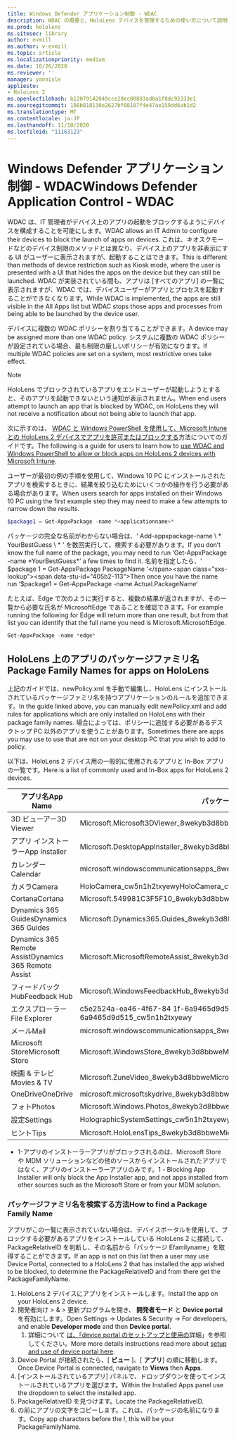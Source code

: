 ```yaml
---
title: Windows Defender アプリケーション制御 - WDAC
description: WDAC の概要と、HoloLens デバイスを管理するための使い方について説明します。
ms.prod: hololens
ms.sitesec: library
author: evmill
ms.author: v-evmill
ms.topic: article
ms.localizationpriority: medium
ms.date: 10/26/2020
ms.reviewer: ''
manager: yannisle
appliesto:
- HoloLens 2
ms.openlocfilehash: b12079142049cce28ec00803ad0a1f8dc92333e1
ms.sourcegitcommit: 108b818130e2627bf08107f4e47ae159dd6ab1d2
ms.translationtype: MT
ms.contentlocale: ja-JP
ms.lasthandoff: 11/10/2020
ms.locfileid: "11163123"
---
```

# <span data-ttu-id="405b2-103">Windows Defender アプリケーション制御 - WDAC</span><span class="sxs-lookup"><span data-stu-id="405b2-103">Windows Defender Application Control - WDAC</span></span>

<span data-ttu-id="405b2-104">WDAC は、IT 管理者がデバイス上のアプリの起動をブロックするようにデバイスを構成することを可能にします。</span><span class="sxs-lookup"><span data-stu-id="405b2-104">WDAC allows an IT Admin to configure their devices to block the launch of apps on devices.</span></span> <span data-ttu-id="405b2-105">これは、キオスクモードなどのデバイス制限のメソッドとは異なり、デバイス上のアプリを非表示にする UI がユーザーに表示されますが、起動することはできます。</span><span class="sxs-lookup"><span data-stu-id="405b2-105">This is different than methods of device restriction such as Kiosk mode, where  the user is presented with a UI that hides the apps on the device but they can still be launched.</span></span> <span data-ttu-id="405b2-106">WDAC が実装されている間も、アプリは [すべてのアプリ] の一覧に表示されますが、WDAC では、デバイスユーザーがアプリとプロセスを起動することができなくなります。</span><span class="sxs-lookup"><span data-stu-id="405b2-106">While WDAC is implemented, the apps are still visible in the All Apps list but WDAC stops those apps and processes from being able to be launched by the device user.</span></span>

<span data-ttu-id="405b2-107">デバイスに複数の WDAC ポリシーを割り当てることができます。</span><span class="sxs-lookup"><span data-stu-id="405b2-107">A device may be assigned more than one WDAC policy.</span></span> <span data-ttu-id="405b2-108">システムに複数の WDAC ポリシーが設定されている場合、最も制限の厳しいポリシーが有効になります。</span><span class="sxs-lookup"><span data-stu-id="405b2-108">If multiple WDAC policies are set on a system, most restrictive ones take effect.</span></span> 

> [!NOTE]
> <span data-ttu-id="405b2-109">HoloLens でブロックされているアプリをエンドユーザーが起動しようとすると、そのアプリを起動できないという通知が表示されません。</span><span class="sxs-lookup"><span data-stu-id="405b2-109">When end users attempt to launch an app that is blocked by WDAC, on HoloLens they will not receive a notification about not being able to launch that app.</span></span>

<span data-ttu-id="405b2-110">次に示すのは、 [WDAC と Windows PowerShell を使用して、Microsoft Intune との HoloLens 2 デバイスでアプリを許可またはブロックする](https://docs.microsoft.com/mem/intune/configuration/custom-profile-hololens)方法についてのガイドです。</span><span class="sxs-lookup"><span data-stu-id="405b2-110">The following is a guide for users to learn how to [use WDAC and Windows PowerShell to allow or block apps on HoloLens 2 devices with Microsoft Intune](https://docs.microsoft.com/mem/intune/configuration/custom-profile-hololens).</span></span>

<span data-ttu-id="405b2-111">ユーザーが最初の例の手順を使用して、Windows 10 PC にインストールされたアプリを検索するときに、結果を絞り込むためにいくつかの操作を行う必要がある場合があります。</span><span class="sxs-lookup"><span data-stu-id="405b2-111">When users search for apps installed on their Windows 10 PC using the first example step they may need to make a few attempts to narrow down the results.</span></span>

```powershell
$package1 = Get-AppxPackage -name *<applicationname>*
``` 

<span data-ttu-id="405b2-112">パッケージの完全な名前がわからない場合は、' Add-appxpackage-name \ \* YourBestGuess \ \* ' を数回実行して、検索する必要があります。</span><span class="sxs-lookup"><span data-stu-id="405b2-112">If you don’t know the full name of the package, you may need to run ‘Get-AppxPackage -name \*YourBestGuess\*’ a few times to find it.</span></span> <span data-ttu-id="405b2-113">名前を指定したら、' $package 1 = Get-AppxPackage PackageName '</span><span class="sxs-lookup"><span data-stu-id="405b2-113">Then once you have the name run ‘$package1 = Get-AppxPackage -name Actual.PackageName‘</span></span>

<span data-ttu-id="405b2-114">たとえば、Edge で次のように実行すると、複数の結果が返されますが、その一覧から必要な氏名が MicrosoftEdge であることを確認できます。</span><span class="sxs-lookup"><span data-stu-id="405b2-114">For example running the following for Edge will return more than one result, but from that list you can identify that the full name you need is Microsoft.MicrosoftEdge.</span></span> 

```powershell
Get-AppxPackage -name *edge*
``` 

## <span data-ttu-id="405b2-115">HoloLens 上のアプリのパッケージファミリ名</span><span class="sxs-lookup"><span data-stu-id="405b2-115">Package Family Names for apps on HoloLens</span></span>

<span data-ttu-id="405b2-116">上記のガイドでは、newPolicy.xml を手動で編集し、HoloLens にインストールされているパッケージファミリ名を持つアプリケーションのルールを追加できます。</span><span class="sxs-lookup"><span data-stu-id="405b2-116">In the guide linked above, you can manually edit newPolicy.xml and add rules for applications which are only installed on HoloLens with their package family names.</span></span> <span data-ttu-id="405b2-117">場合によっては、ポリシーに追加する必要があるデスクトップ PC 以外のアプリを使うことがあります。</span><span class="sxs-lookup"><span data-stu-id="405b2-117">Sometimes there are apps you may use to use that are not on your desktop PC that you wish to add to policy.</span></span> 

<span data-ttu-id="405b2-118">以下は、HoloLens 2 デバイス用の一般的に使用されるアプリと In-Box アプリの一覧です。</span><span class="sxs-lookup"><span data-stu-id="405b2-118">Here is a list of commonly used and In-Box apps for HoloLens 2 devices.</span></span>

| <span data-ttu-id="405b2-119">アプリ名</span><span class="sxs-lookup"><span data-stu-id="405b2-119">App Name</span></span>                   | <span data-ttu-id="405b2-120">パッケージファミリ名</span><span class="sxs-lookup"><span data-stu-id="405b2-120">Package Family Name</span></span>                                |
|----------------------------|----------------------------------------------------|
| <span data-ttu-id="405b2-121">3D ビューアー</span><span class="sxs-lookup"><span data-stu-id="405b2-121">3D Viewer</span></span>                  | <span data-ttu-id="405b2-122">Microsoft.Microsoft3DViewer_8wekyb3d8bbwe</span><span class="sxs-lookup"><span data-stu-id="405b2-122">Microsoft.Microsoft3DViewer_8wekyb3d8bbwe</span></span>          |
| <span data-ttu-id="405b2-123">アプリ インストーラー</span><span class="sxs-lookup"><span data-stu-id="405b2-123">App Installer</span></span>              | <span data-ttu-id="405b2-124">Microsoft.DesktopAppInstaller_8wekyb3d8bbwe <sup> 1</span><span class="sxs-lookup"><span data-stu-id="405b2-124">Microsoft.DesktopAppInstaller_8wekyb3d8bbwe <sup>1</span></span></sup>         |
| <span data-ttu-id="405b2-125">カレンダー</span><span class="sxs-lookup"><span data-stu-id="405b2-125">Calendar</span></span>                   | <span data-ttu-id="405b2-126">microsoft.windowscommunicationsapps_8wekyb3d8bbwe</span><span class="sxs-lookup"><span data-stu-id="405b2-126">microsoft.windowscommunicationsapps_8wekyb3d8bbwe</span></span>  |
| <span data-ttu-id="405b2-127">カメラ</span><span class="sxs-lookup"><span data-stu-id="405b2-127">Camera</span></span>                     | <span data-ttu-id="405b2-128">HoloCamera_cw5n1h2txyewy</span><span class="sxs-lookup"><span data-stu-id="405b2-128">HoloCamera_cw5n1h2txyewy</span></span>                           |
| <span data-ttu-id="405b2-129">Cortana</span><span class="sxs-lookup"><span data-stu-id="405b2-129">Cortana</span></span>                    | <span data-ttu-id="405b2-130">Microsoft.549981C3F5F10_8wekyb3d8bbwe</span><span class="sxs-lookup"><span data-stu-id="405b2-130">Microsoft.549981C3F5F10_8wekyb3d8bbwe</span></span>              |
| <span data-ttu-id="405b2-131">Dynamics 365 Guides</span><span class="sxs-lookup"><span data-stu-id="405b2-131">Dynamics 365 Guides</span></span>        | <span data-ttu-id="405b2-132">Microsoft.Dynamics365.Guides_8wekyb3d8bbwe</span><span class="sxs-lookup"><span data-stu-id="405b2-132">Microsoft.Dynamics365.Guides_8wekyb3d8bbwe</span></span>         |
| <span data-ttu-id="405b2-133">Dynamics 365 Remote Assist</span><span class="sxs-lookup"><span data-stu-id="405b2-133">Dynamics 365 Remote Assist</span></span> | <span data-ttu-id="405b2-134">Microsoft.MicrosoftRemoteAssist_8wekyb3d8bbwe</span><span class="sxs-lookup"><span data-stu-id="405b2-134">Microsoft.MicrosoftRemoteAssist_8wekyb3d8bbwe</span></span>      |
| <span data-ttu-id="405b2-135">フィードバック Hub</span><span class="sxs-lookup"><span data-stu-id="405b2-135">Feedback Hub</span></span>               | <span data-ttu-id="405b2-136">Microsoft.WindowsFeedbackHub_8wekyb3d8bbwe</span><span class="sxs-lookup"><span data-stu-id="405b2-136">Microsoft.WindowsFeedbackHub_8wekyb3d8bbwe</span></span>         |
| <span data-ttu-id="405b2-137">エクスプローラー</span><span class="sxs-lookup"><span data-stu-id="405b2-137">File Explorer</span></span>              | <span data-ttu-id="405b2-138">c5e2524a-ea46-4f67-84 1f-6a9465d9d515_cw5n1h2txyewy</span><span class="sxs-lookup"><span data-stu-id="405b2-138">c5e2524a-ea46-4f67-841f-6a9465d9d515_cw5n1h2txyewy</span></span> |
| <span data-ttu-id="405b2-139">メール</span><span class="sxs-lookup"><span data-stu-id="405b2-139">Mail</span></span>                       | <span data-ttu-id="405b2-140">microsoft.windowscommunicationsapps_8wekyb3d8bbwe</span><span class="sxs-lookup"><span data-stu-id="405b2-140">microsoft.windowscommunicationsapps_8wekyb3d8bbwe</span></span>  |
| <span data-ttu-id="405b2-141">Microsoft Store</span><span class="sxs-lookup"><span data-stu-id="405b2-141">Microsoft Store</span></span>            | <span data-ttu-id="405b2-142">Microsoft.WindowsStore_8wekyb3d8bbwe</span><span class="sxs-lookup"><span data-stu-id="405b2-142">Microsoft.WindowsStore_8wekyb3d8bbwe</span></span>               |
| <span data-ttu-id="405b2-143">映画 & テレビ</span><span class="sxs-lookup"><span data-stu-id="405b2-143">Movies & TV</span></span>                | <span data-ttu-id="405b2-144">Microsoft.ZuneVideo_8wekyb3d8bbwe</span><span class="sxs-lookup"><span data-stu-id="405b2-144">Microsoft.ZuneVideo_8wekyb3d8bbwe</span></span>                  |
| <span data-ttu-id="405b2-145">OneDrive</span><span class="sxs-lookup"><span data-stu-id="405b2-145">OneDrive</span></span>                   | <span data-ttu-id="405b2-146">microsoft.microsoftskydrive_8wekyb3d8bbwe</span><span class="sxs-lookup"><span data-stu-id="405b2-146">microsoft.microsoftskydrive_8wekyb3d8bbwe</span></span>          |
| <span data-ttu-id="405b2-147">フォト</span><span class="sxs-lookup"><span data-stu-id="405b2-147">Photos</span></span>                     | <span data-ttu-id="405b2-148">Microsoft.Windows.Photos_8wekyb3d8bbwe</span><span class="sxs-lookup"><span data-stu-id="405b2-148">Microsoft.Windows.Photos_8wekyb3d8bbwe</span></span>             |
| <span data-ttu-id="405b2-149">設定</span><span class="sxs-lookup"><span data-stu-id="405b2-149">Settings</span></span>                   | <span data-ttu-id="405b2-150">HolographicSystemSettings_cw5n1h2txyewy</span><span class="sxs-lookup"><span data-stu-id="405b2-150">HolographicSystemSettings_cw5n1h2txyewy</span></span>            |
| <span data-ttu-id="405b2-151">ヒント</span><span class="sxs-lookup"><span data-stu-id="405b2-151">Tips</span></span>                       | <span data-ttu-id="405b2-152">Microsoft.HoloLensTips_8wekyb3d8bbwe</span><span class="sxs-lookup"><span data-stu-id="405b2-152">Microsoft.HoloLensTips_8wekyb3d8bbwe</span></span>               |

- <span data-ttu-id="405b2-153">1-アプリのインストーラーアプリがブロックされるのは、Microsoft Store や MDM ソリューションなどの他のソースからインストールされたアプリではなく、アプリのインストーラーアプリのみです。</span><span class="sxs-lookup"><span data-stu-id="405b2-153">1 - Blocking App Installer will only block the App Installer app, and not apps installed from other sources such as the Microsoft Store or from your MDM solution.</span></span>

### <span data-ttu-id="405b2-154">パッケージファミリ名を検索する方法</span><span class="sxs-lookup"><span data-stu-id="405b2-154">How to find a Package Family Name</span></span>

<span data-ttu-id="405b2-155">アプリがこの一覧に表示されていない場合は、デバイスポータルを使用して、ブロックする必要があるアプリをインストールしている HoloLens 2 に接続して、PackageRelativeID を判断し、その名前から「パッケージ Efamilyname」を取得することができます。</span><span class="sxs-lookup"><span data-stu-id="405b2-155">If an app is not on this list then a user may use Device Portal, connected to a HoloLens 2 that has installed the app wished to be blocked, to determine the PackageRelativeID and from there get the PackageFamilyName.</span></span>

1. <span data-ttu-id="405b2-156">HoloLens 2 デバイスにアプリをインストールします。</span><span class="sxs-lookup"><span data-stu-id="405b2-156">Install the app on your HoloLens 2 device.</span></span> 
1. <span data-ttu-id="405b2-157">開発者向け > & > 更新プログラムを開き、 **開発者モード** と **Device portal**を有効にします。</span><span class="sxs-lookup"><span data-stu-id="405b2-157">Open Settings -> Updates & Security -> For developers, and enable **Developer mode** and then **Device portal**.</span></span> 
    1. <span data-ttu-id="405b2-158">詳細について [は、「device portal のセットアップと使用の](https://docs.microsoft.com/windows/mixed-reality/develop/platform-capabilities-and-apis/using-the-windows-device-portal)詳細」を参照してください。</span><span class="sxs-lookup"><span data-stu-id="405b2-158">More more details instructions read more about [setup and use of device portal here](https://docs.microsoft.com/windows/mixed-reality/develop/platform-capabilities-and-apis/using-the-windows-device-portal).</span></span>
1. <span data-ttu-id="405b2-159">Device Portal が接続されたら、[ **ビュー** ]、[ **アプリ**] の順に移動します。</span><span class="sxs-lookup"><span data-stu-id="405b2-159">Once Device Portal is connected, navigate to **Views** then **Apps**.</span></span> 
1. <span data-ttu-id="405b2-160">[インストールされているアプリ] パネルで、ドロップダウンを使ってインストールされているアプリを選びます。</span><span class="sxs-lookup"><span data-stu-id="405b2-160">Within the Installed Apps panel use the dropdown to select the installed app.</span></span> 
1. <span data-ttu-id="405b2-161">PackageRelativeID を見つけます。</span><span class="sxs-lookup"><span data-stu-id="405b2-161">Locate the PackageRelativeID.</span></span> 
1. <span data-ttu-id="405b2-162">の前にアプリの文字をコピーします。これは、パッケージの名前になります。</span><span class="sxs-lookup"><span data-stu-id="405b2-162">Copy app characters before the !, this will be your PackageFamilyName.</span></span>


